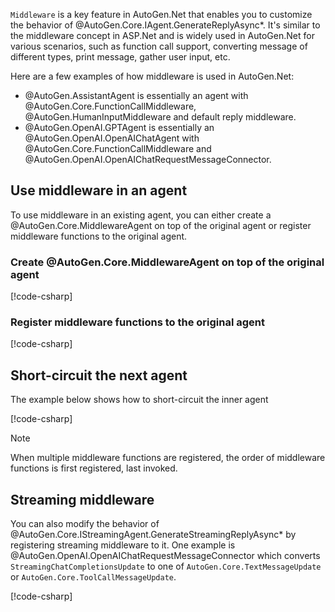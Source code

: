 `Middleware` is a key feature in AutoGen.Net that enables you to customize the behavior of @AutoGen.Core.IAgent.GenerateReplyAsync\*. It's similar to the middleware concept in ASP.Net and is widely used in AutoGen.Net for various scenarios, such as function call support, converting message of different types, print message, gather user input, etc.

Here are a few examples of how middleware is used in AutoGen.Net:

- @AutoGen.AssistantAgent is essentially an agent with @AutoGen.Core.FunctionCallMiddleware, @AutoGen.HumanInputMiddleware and default reply middleware.
- @AutoGen.OpenAI.GPTAgent is essentially an @AutoGen.OpenAI.OpenAIChatAgent with @AutoGen.Core.FunctionCallMiddleware and @AutoGen.OpenAI.OpenAIChatRequestMessageConnector.

## Use middleware in an agent

To use middleware in an existing agent, you can either create a @AutoGen.Core.MiddlewareAgent on top of the original agent or register middleware functions to the original agent.

### Create @AutoGen.Core.MiddlewareAgent on top of the original agent

[!code-csharp[](../../samples/AutoGen.BasicSamples/CodeSnippet/MiddlewareAgentCodeSnippet.cs?name=create_middleware_agent_with_original_agent)]

### Register middleware functions to the original agent

[!code-csharp[](../../samples/AutoGen.BasicSamples/CodeSnippet/MiddlewareAgentCodeSnippet.cs?name=register_middleware_agent)]

## Short-circuit the next agent

The example below shows how to short-circuit the inner agent

[!code-csharp[](../../samples/AutoGen.BasicSamples/CodeSnippet/MiddlewareAgentCodeSnippet.cs?name=short_circuit_middleware_agent)]

> [!Note]
> When multiple middleware functions are registered, the order of middleware functions is first registered, last invoked.

## Streaming middleware

You can also modify the behavior of @AutoGen.Core.IStreamingAgent.GenerateStreamingReplyAsync\* by registering streaming middleware to it. One example is @AutoGen.OpenAI.OpenAIChatRequestMessageConnector which converts `StreamingChatCompletionsUpdate` to one of `AutoGen.Core.TextMessageUpdate` or `AutoGen.Core.ToolCallMessageUpdate`.

[!code-csharp[](../../samples/AutoGen.BasicSamples/CodeSnippet/MiddlewareAgentCodeSnippet.cs?name=register_streaming_middleware)]
